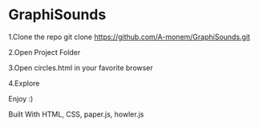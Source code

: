 # GraphiSounds

1.Clone the repo git clone https://github.com/A-monem/GraphiSounds.git

2.Open Project Folder

3.Open circles.html in your favorite browser

4.Explore

Enjoy :)

Built With HTML, CSS, paper.js, howler.js
